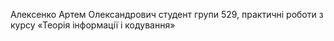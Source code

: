 Алексенко Артем Олександрович
студент групи 529, практичні роботи з курсу «Теорія інформації і кодування»